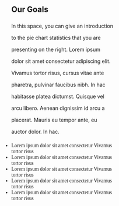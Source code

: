 <style>
  li{
    font-family:'Montserrat';
  }
  i{
    padding-top: 0.3rem;
  }
</style>

<div class="campaign-goals grid-container" style="padding-left: 10rem; margin-top: 2rem;">
  <h2 style="text-align: left; padding-left: 4rem;">Our Goals</h2>
  <p style="padding-left: 4rem; line-height: 2rem;">In this space, you can give an introduction to the pie chart statistics that you are presenting on the right. Lorem ipsum dolor sit amet consectetur adipiscing elit. Vivamus tortor risus, cursus vitae ante pharetra, pulvinar faucibus nibh. In hac habitasse platea dictumst. Quisque vel arcu libero. Aenean dignissim id arcu a placerat. Mauris eu tempor ante, eu auctor dolor. In hac. </p>
  <ul style="padding-left: 4rem;">
    <li class="usa-icon-list__item">
      <div class="usa-icon-list__icon text-green"><i class="fa-kit fa-check-circle"></i></div>
      <div class="usa-icon-list__content"> Lorem ipsum dolor sit amet consectetur Vivamus tortor risus </div>
    </li>
    <li class="usa-icon-list__item">
      <div class="usa-icon-list__icon text-green"><i class="fa-kit fa-check-circle"></i></div>
      <div class="usa-icon-list__content"> Lorem ipsum dolor sit amet consectetur Vivamus tortor risus </div>
    </li>
    <li class="usa-icon-list__item">
      <div class="usa-icon-list__icon text-green"><i class="fa-kit fa-check-circle"></i></div>
      <div class="usa-icon-list__content"> Lorem ipsum dolor sit amet consectetur Vivamus tortor risus </div>
    </li>
    <li class="usa-icon-list__item">
      <div class="usa-icon-list__icon text-green"><i class="fa-kit fa-check-circle"></i></div>
      <div class="usa-icon-list__content"> Lorem ipsum dolor sit amet consectetur Vivamus tortor risus </div>
    </li>
    <li class="usa-icon-list__item">
      <div class="usa-icon-list__icon text-green"><i class="fa-kit fa-check-circle"></i></div>
      <div class="usa-icon-list__content"> Lorem ipsum dolor sit amet consectetur Vivamus tortor risus </div>
    </li>
  </ul>
</div>